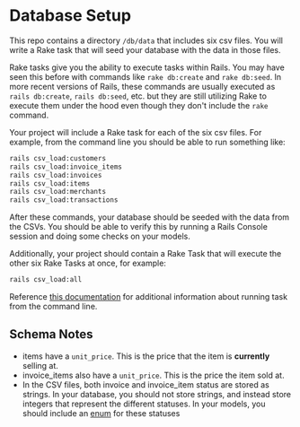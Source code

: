 # Database Setup

This repo contains a directory `/db/data` that includes six csv files. You will write a Rake task that will seed your database with the data in those files.

Rake tasks give you the ability to execute tasks within Rails. You may have seen this before with commands like `rake db:create` and `rake db:seed`. In more recent versions of Rails, these commands are usually executed as `rails db:create`, `rails db:seed`, etc. but they are still utilizing Rake to execute them under the hood even though they don't include the `rake` command.

Your project will include a Rake task for each of the six csv files. For example, from the command line you should be able to run something like:

```bash
rails csv_load:customers
rails csv_load:invoice_items
rails csv_load:invoices
rails csv_load:items
rails csv_load:merchants
rails csv_load:transactions
```

After these commands, your database should be seeded with the data from the CSVs. You should be able to verify this by running a Rails Console session and doing some checks on your models.

Additionally, your project should contain a Rake Task that will execute the other six Rake Tasks at once, for example:

```bash
rails csv_load:all
```

Reference [this documentation](https://guides.rubyonrails.org/v5.2/command_line.html) for additional information about running task from the command line.

## Schema Notes

* items have a `unit_price`. This is the price that the item is **currently** selling at.
* invoice_items also have a `unit_price`. This is the price the item sold at.
* In the CSV files, both invoice and invoice_item status are stored as strings. In your database, you should not store strings, and instead store integers that represent the different statuses. In your models, you should include an [enum](https://api.rubyonrails.org/v5.2.4.4/classes/ActiveRecord/Enum.html) for these statuses
